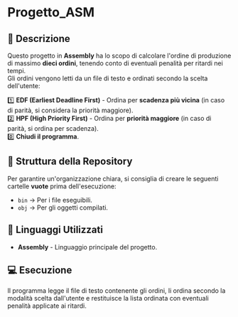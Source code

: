 # Progetto_ASM

## 📌 Descrizione
Questo progetto in **Assembly** ha lo scopo di calcolare l'ordine di produzione di massimo **dieci ordini**, tenendo conto di eventuali penalità per ritardi nei tempi.  
Gli ordini vengono letti da un file di testo e ordinati secondo la scelta dell'utente:

1️⃣ **EDF (Earliest Deadline First)** - Ordina per **scadenza più vicina** (in caso di parità, si considera la priorità maggiore).  
2️⃣ **HPF (High Priority First)** - Ordina per **priorità maggiore** (in caso di parità, si ordina per scadenza).  
0️⃣ **Chiudi il programma**.

## 📂 Struttura della Repository
Per garantire un'organizzazione chiara, si consiglia di creare le seguenti cartelle **vuote** prima dell'esecuzione:

- `bin` → Per i file eseguibili.
- `obj` → Per gli oggetti compilati.

## 🔧 Linguaggi Utilizzati
- **Assembly** - Linguaggio principale del progetto.

## 💻 Esecuzione
Il programma legge il file di testo contenente gli ordini, li ordina secondo la modalità scelta dall'utente e restituisce la lista ordinata con eventuali penalità applicate ai ritardi.
